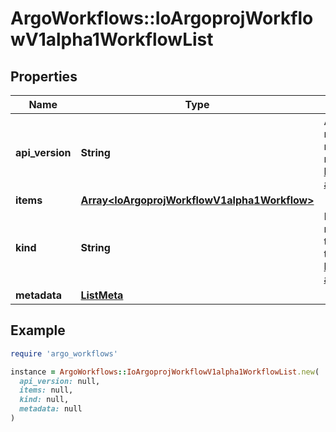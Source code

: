 # ArgoWorkflows::IoArgoprojWorkflowV1alpha1WorkflowList

## Properties

| Name | Type | Description | Notes |
| ---- | ---- | ----------- | ----- |
| **api_version** | **String** | APIVersion defines the versioned schema of this representation of an object. Servers should convert recognized schemas to the latest internal value, and may reject unrecognized values. More info: https://git.io.k8s.community/contributors/devel/sig-architecture/api-conventions.md#resources | [optional] |
| **items** | [**Array&lt;IoArgoprojWorkflowV1alpha1Workflow&gt;**](IoArgoprojWorkflowV1alpha1Workflow.md) |  |  |
| **kind** | **String** | Kind is a string value representing the REST resource this object represents. Servers may infer this from the endpoint the client submits requests to. Cannot be updated. In CamelCase. More info: https://git.io.k8s.community/contributors/devel/sig-architecture/api-conventions.md#types-kinds | [optional] |
| **metadata** | [**ListMeta**](ListMeta.md) |  |  |

## Example

```ruby
require 'argo_workflows'

instance = ArgoWorkflows::IoArgoprojWorkflowV1alpha1WorkflowList.new(
  api_version: null,
  items: null,
  kind: null,
  metadata: null
)
```

